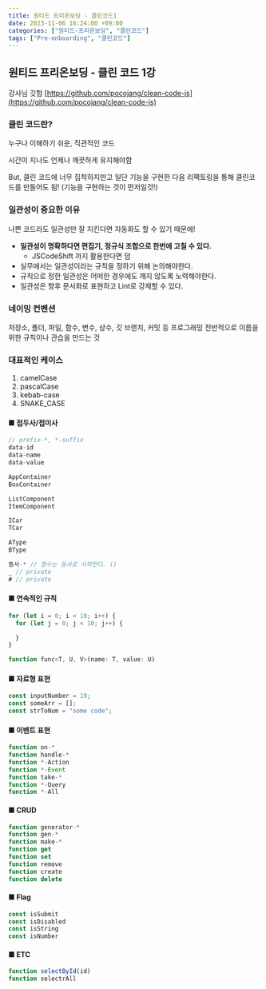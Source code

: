 ```yaml
---
title: 원티드 프리온보딩 - 클린코드1
date: 2023-11-06 16:24:00 +09:00
categories: ["원티드-프리온보딩", "클린코드"]
tags: ["Pre-onboarding", "클린코드"]
---
```


## 원티드 프리온보딩 - 클린 코드 1강

강사님 깃헙
[https://github.com/pocojang/clean-code-js](https://github.com/pocojang/clean-code-js)

### 클린 코드란?

누구나 이해하기 쉬운, 직관적인 코드

시간이 지나도 언제나 깨끗하게 유지해야함

But, 클린 코드에 너무 집착하지만고 일단 기능을 구현한 다음 리팩토링을 통해 클린코드를 만들어도 됨! (기능을 구현하는 것이 먼저일것!)

### 일관성이 중요한 이유

나쁜 코드라도 일관성만 잘 지킨다면 자동화도 할 수 있기 때문에!

- **일관성이 명확하다면 편집기, 정규식 조합으로 한번에 고칠 수 있다.**
  - JSCodeShift 까지 활용한다면 덤
- 실무에서는 일관성이라는 규칙을 정하기 위해 논의해야한다.
- 규칙으로 정한 일관성은 어떠한 경우에도 깨지 않도록 노력해야한다.
- 일관성은 향후 문서화로 표현하고 Lint로 강제할 수 있다.

### 네이밍 컨벤션

저장소, 폴더, 파일, 함수, 변수, 상수, 깃 브랜치, 커밋 등
프로그래밍 전반적으로 이름을 위한 규칙이나 관습을 만드는 것

### 대표적인 케이스

1. camelCase
2. pascalCase
3. kebab-case
4. SNAKE_CASE

#### ■ 접두사/접미사

```js
// prefix-*, *-suffix
data-id
data-name
data-value

AppContainer
BoxContainer

ListComponent
ItemComponent

ICar
TCar

AType
BType

동사-* // 함수는 동사로 시작한다. ()
_ // private
# // private
```

#### ■ 연속적인 규칙

```js
for (let i = 0; i < 10; i++) {
  for (let j = 0; j < 10; j++) {

  }
}

function func<T, U, V>(name: T, value: U)
```

#### ■ 자료형 표현

```js
const inputNumber = 10;
const someArr = [];
const strToNum = "some code";
```

#### ■ 이벤트 표현

```js
function on-*
function handle-*
function *-Action
function *-Event
function take-*
function *-Query
function *-All
```

#### ■ CRUD

```js
function generator-*
function gen-*
function make-*
function get
function set
function remove
function create
function delete
```

#### ■ Flag

```js
const isSubmit
const isDisabled
const isString
const isNumber
```

#### ■ ETC

```js
function selectById(id)
function selectrAll
```
